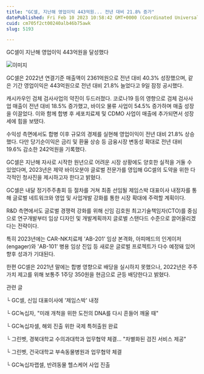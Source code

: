 ```yaml
---
title: "GC셀, 지난해 영업이익 443억원... 전년 대비 21.8% 증가"
datePublished: Fri Feb 10 2023 10:58:42 GMT+0000 (Coordinated Universal Time)
cuid: cm705f2ct00240alb46b75awk
slug: 5193

---
```



GC셀이 지난해 영업이익 443억원을 달성했다

![이미지](https://cdn.hashnode.com/res/hashnode/image/upload/v1739258185665/4e72fb3a-7398-4040-950b-a97c6b9c70d8.png)

GC셀은 2022년 연결기준 매출액이 2361억원으로 전년 대비 40.3% 성장했으며, 같은 기간 영업이익은 443억원으로 전년 대비 21.8% 늘었다고 9일 잠정 공시했다.

캐시카우인 검체 검사사업의 약진이 두드러졌다. 코로나19 등의 영향으로 검체 검사사업 매출이 전년 대비 18.5% 증가했고, 바이오 물류 사업이 54.5% 증가하며 매출 성장을 이끌었다. 이와 함께 합병 후 세포치료제 및 CDMO 사업이 매출에 추가되면서 성장세에 힘을 보탰다.

수익성 측면에서도 합병 이후 규모의 경제를 실현해 영업이익이 전년 대비 21.8% 상승했다. 다만 당기순이익은 금리 및 환율 상승 등 금융시장 변동성 확대로 전년 대비 19.6% 감소한 242억원을 기록했다.

GC셀은 지난해 자사로 시작한 원년으로 어려운 시장 상황에도 양호한 실적을 거둘 수 있었다며, 2023년은 제약 바이오분야 글로벌 전문가를 영입해 GC셀의 도약을 위한 다각적인 청사진을 제시하고자 한다고 밝혔다.

GC셀은 내달 정기주주총회 등 절차를 거쳐 최종 선임될 제임스박 대표이사 내정자를 통해 글로벌 네트워크와 영업 및 사업개발 강화를 통한 시장 확대에 주력할 계획이다.

R&D 측면에서도 글로벌 경쟁력 강화를 위해 신임 김호원 최고기술책임자(CTO)를 중심으로 연구개발부터 임상 디자인 및 개발계획까지 글로벌 스탠다드 수준으로 끌어올리겠다는 전략이다.

특히 2023년에는 CAR-NK치료제 'AB-201' 임상 본격화, 아피메드의 인게이저(engager)와 'AB-101' 병용 임상 진입 등 새로운 글로벌 프로젝트가 다수 예정돼 있어 향후 성과가 기대된다.

한편 GC셀은 2021년 말에는 합병 영향으로 배당을 실시하지 못했으나, 2022년은 주주가치 제고를 위해 보통주 1주당 350원을 현금으로 균등 배당한다고 밝혔다.

관련 글

└ GC셀, 신임 대표이사에 '제임스박' 내정

└ GC녹십자, "미래 개척을 위한 도전의 DNA를 다시 흔들어 깨울 때"

└ GC녹십자셀, 해외 진출 위한 국제 특허출원 완료

└ 그린벳, 경북대학교 수의과대학과 업무협약 체결... "차별화된 검진 서비스 제공"

└ 그린벳, 건국대학교 부속동물병원과 업무협약 체결

└ GC녹십자랩셀, 반려동물 헬스케어 사업 진출